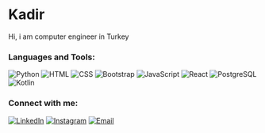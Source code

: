 # Kadir
Hi, i am computer engineer in Turkey

### Languages and Tools:
![Python](https://img.shields.io/badge/Python-%233776AB.svg?&style=flat&logo=python&logoColor=white)
![HTML](https://img.shields.io/badge/HTML-%23E34F26.svg?&style=flat&logo=html5&logoColor=white)
![CSS](https://img.shields.io/badge/CSS-%231572B6.svg?&style=flat&logo=css3&logoColor=white)
![Bootstrap](https://img.shields.io/badge/Bootstrap-%23563D7C.svg?&style=flat&logo=bootstrap&logoColor=white)
![JavaScript](https://img.shields.io/badge/JavaScript-%23F7DF1E.svg?&style=flat&logo=javascript&logoColor=black)
![React](https://img.shields.io/badge/React-%2361DAFB.svg?&style=flat&logo=react&logoColor=black)
![PostgreSQL](https://img.shields.io/badge/PostgreSQL-%23316192.svg?&style=flat&logo=postgresql&logoColor=white)
![Kotlin](https://img.shields.io/badge/Kotlin-%230095D5.svg?&style=flat&logo=kotlin&logoColor=white)


### Connect with me:
[![LinkedIn](https://img.shields.io/badge/LinkedIn-%230077B5.svg?&style=for-the-badge&logo=linkedin&logoColor=white)](https://www.linkedin.com/in/kadir-%C3%A7etin-420274221/)
[![Instagram](https://img.shields.io/badge/Instagram-%23E4405F.svg?&style=for-the-badge&logo=instagram&logoColor=white)](https://www.instagram.com/cetin_kadirrrr/)
[![Email](https://img.shields.io/badge/Email-%23D14836.svg?&style=for-the-badge&logo=gmail&logoColor=white)](mailto:kadircetin.inu@gmail.com)





